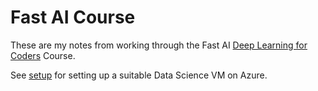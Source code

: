 # Fast AI Course

These are my notes from working through the Fast AI [Deep Learning for Coders](https://course.fast.ai) Course.

See [setup](setup/readme.md) for setting up a suitable Data Science VM on Azure.



